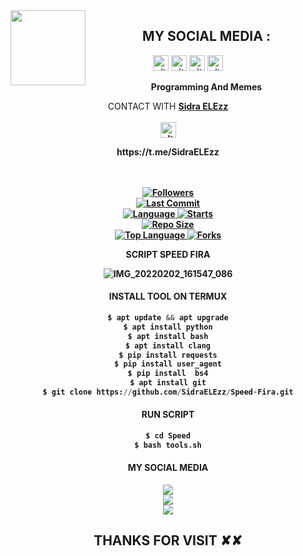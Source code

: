 <img src="https://github.com/SidraELEzz/Speed-Fira/blob/main/%D8%A7%D9%84%D9%82%D9%88%D8%A7%D9%84%D8%A8/IMG_20220202_161453_756.jpg" width="120" height="120" align="left">
<center>
  
  
 
   ##  MY SOCIAL MEDIA : <br>

<a href="https://Instagram.com/SidraELEzz" target="_blank"><img src="https://github.com/SidraELEzz/Speed-Fira/blob/main/%D8%A7%D9%84%D9%82%D9%88%D8%A7%D9%84%D8%A8/instagram.png" alt="alt text" width="25" height="25"></a> 
<a href="https://t.me/SidraTools/1"><img src="https://github.com/SidraELEzz/Speed-Fira/blob/main/%D8%A7%D9%84%D9%82%D9%88%D8%A7%D9%84%D8%A8/telegram.png" alt="alt text" width="25" height="25"></a>
<a href="https://www.facebook.com/118462356860246" target="_blank"><img src="https://github.com/SidraELEzz/Speed-Fira/blob/main/%D8%A7%D9%84%D9%82%D9%88%D8%A7%D9%84%D8%A8/facebook.png" alt="alt text" width="25" height="25"></a> <a href="https://youtube.com/MrError69"><img src="https://github.com/SidraELEzz/SidraELEzz/blob/main/IMAGE/youtube.png" alt="alt text" width="25" height="25"></a> 
&nbsp;&nbsp;     &nbsp;&nbsp;    &nbsp;&nbsp;   &nbsp;&nbsp;   &nbsp;&nbsp;
  
____Programming And Memes____

CONTACT WITH <a href="https://github.com/SidraELEzz"><b>Sidra ELEzz </a> </br><br>
<img src="https://github.com/SidraELEzz/SidraELEzz/blob/main/IMAGE/contact.png" alt="alt text" width="25" height="25"> <br>
<p>https://t.me/SidraELEzz</p>  <br> <br> 


<a href="https://github.com/SidraELEzz/followers">
<img title="Followers" src="https://img.shields.io/github/followers/SidraELEzz?label=Followers&color=blue&style=flat-square"></a>

<br>
  <a href="https://github.com/SidraELEzz/termux-style/stargazers/">
  <a href="https://github.com/SidraELEzz/Speed-Fira">
    <img alt="Last Commit" src="https://img.shields.io/github/last-commit/Azim-vau/Speed-Fira.svg"/>
  </a>
<br>
  <a href="https://github.com/SidraELEzz/Speed-Fira">
    <img alt="Language" src="https://img.shields.io/github/languages/count/Azim-vau/Speed-Fira.svg"/>
  </a>
  <a href="https://github.com/SidraELEzz/Speed-Fira">
    <img alt="Starts" src="https://img.shields.io/github/stars/Azim-vau/Speed-Fira.svg"/>
  </a>
<br>
<a href="https://github.com/SidraELEzz/Speed-Fira">
    <img alt="Repo Size" src="https://img.shields.io/github/repo-size/Azim-vau/Speed-Fira.svg"/>
  </a>
<br>
<a href="https://github.com/SidraELEzz/Speed-Fira">
    <img alt="Top Language" src="https://img.shields.io/github/languages/top/Azim-vau/Speed-Fira.svg"/> <a                                                                                                        href="https://github.com/Azim-vau/Speed-Fira">
    <img alt="Forks" src="https://img.shields.io/github/forks/Azim-vau/Speed-Fira.svg"/>
  </a>
</div>

</br>
<p align="center">
      SCRIPT SPEED FIRA 
</p>
  
![IMG_20220202_161547_086](https://github.com/SidraELEzz/Speed-Fira/blob/main/%D8%A7%D9%84%D9%82%D9%88%D8%A7%D9%84%D8%A8/IMG_20220202_161547_086.jpg)


#### INSTALL TOOL ON TERMUX
```python
$ apt update && apt upgrade
$ apt install python
$ apt install bash
$ apt install clang
$ pip install requests
$ pip install user_agent
$ pip install  bs4
$ apt install git
$ git clone https://github.com/SidraELEzz/Speed-Fira.git
```
#### RUN SCRIPT
```bash
$ cd Speed
$ bash tools.sh
```


#### MY SOCIAL MEDIA

[![](https://img.shields.io/badge/Github-black?logo=Github&logoColor=red&labelColor=black)](https://github.com/SidraTools) <br>
[![](https://img.shields.io/badge/Facebook-black?logo=Facebook&logoColor=red&labelColor=black)](https://www.facebook.com/118462356860246) <br>
[![](https://img.shields.io/badge/Telegram-black?logo=Instagram&logoColor=red&labelColor=black)](https://t.me/SidraToools) <br>


<h2> THANKS FOR VISIT ✘✘ <h2\>
